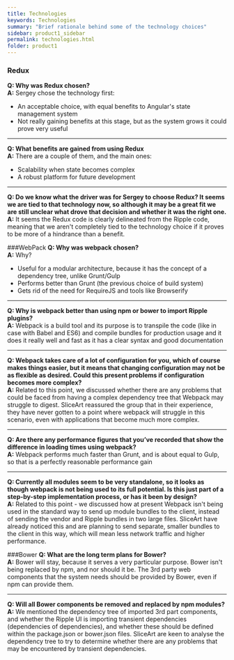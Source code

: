 ```yaml
---
title: Technologies
keywords: Technologies
summary: "Brief rationale behind some of the technology choices"
sidebar: product1_sidebar
permalink: technologies.html
folder: product1
---
```


### Redux
**Q: Why was Redux chosen?**   
**A:** Sergey chose the technology first:  
- An acceptable choice, with equal benefits to Angular's state management system  
- Not really gaining benefits at this stage, but as the system grows it could prove very useful  

***

**Q: What benefits are gained from using Redux**  
**A:** There are a couple of them, and the main ones:  
- Scalability when state becomes complex    
- A robust platform for future development    

***

**Q: Do we know what the driver was for Sergey to choose Redux? It seems we are tied to that technology now, so although it may be a great fit we are still unclear what drove that decision and whether it was the right one.**  
**A:** It seems the Redux code is clearly delineated from the Ripple code, meaning that we aren't completely tied to the technology choice if it proves to be more of a hindrance than a benefit.

###WebPack
**Q: Why was webpack chosen?**  
**A:** Why?  
- Useful for a modular architecture, because it has the concept of a dependency tree, unlike Grunt/Gulp  
- Performs better than Grunt (the previous choice of build system)  
- Gets rid of the need for RequireJS and tools like Browserify  

***

**Q: Why is webpack better than using npm or bower to import Ripple plugins?**  
**A:** Webpack is a build tool and its purpose is to transpile the code (like in case with Babel and ES6) and compile bundles for production usage and it does it really well and fast as it has a clear syntax and good documentation  

***

**Q: Webpack takes care of a lot of configuration for you, which of course makes things easier, but it means that changing configuration may not be as flexible as desired. Could this present problems if configuration becomes more complex?**  
**A:** Related to this point, we discussed whether there are any problems that could be faced from having a complex dependency tree that Webpack may struggle to digest. SliceArt reassured the group that in their experience, they have never gotten to a point where webpack will struggle in this scenario, even with applications that become much more complex.  

***

**Q: Are there any performance figures that you’ve recorded that show the difference in loading times using webpack?**  
**A:** Webpack performs much faster than Grunt, and is about equal to Gulp, so that is a perfectly reasonable performance gain  

***

**Q: Currently all modules seem to be very standalone, so it looks as though webpack is not being used to its full potential. Is this just part of a step-by-step implementation process, or has it been by design?**  
**A:** Related to this point - we discussed how at present Webpack isn't being used in the standard way to send up module bundles to the client, instead of sending the vendor and Ripple bundles in two large files. SliceArt have already noticed this and are planning to send separate, smaller bundles to the client in this way, which will mean less network traffic and higher performance.  

###Bower
**Q: What are the long term plans for Bower?**  
**A:** Bower will stay, because it serves a very particular purpose. Bower isn't being replaced by npm, and nor should it be. The 3rd party web components that the system needs should be provided by Bower, even if npm can provide them.  

***

**Q: Will all Bower components be removed and replaced by npm modules?**
**A:** We mentioned the dependency tree of imported 3rd part components, and whether the Ripple UI is importing transient dependencies (dependencies of dependencies), and whether these should be defined within the package.json or bower.json files. SliceArt are keen to analyse the dependency tree to try to determine whether there are any problems that may be encountered by transient dependencies.  
